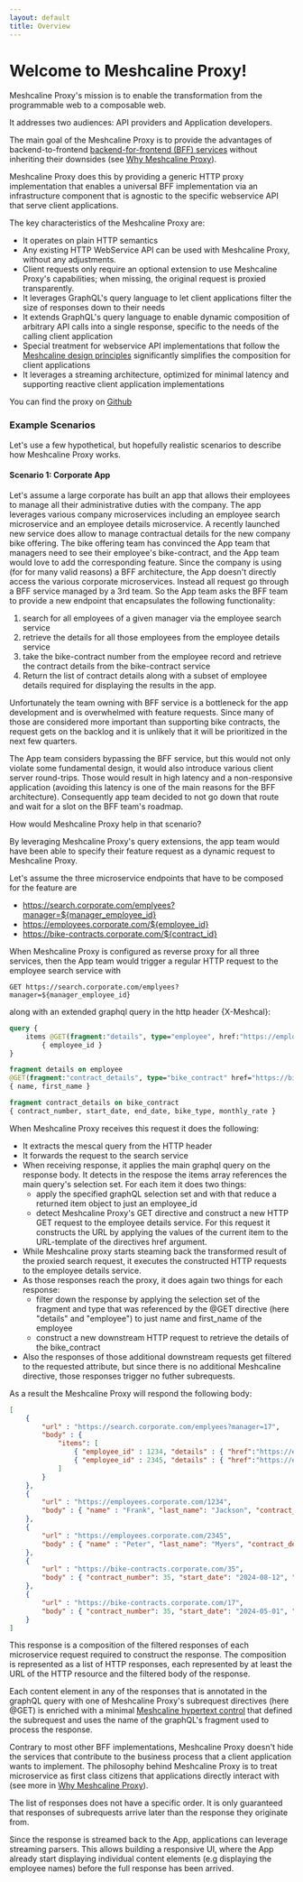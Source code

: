 ```yaml
---
layout: default
title: Overview
---
```


# Welcome to Meshcaline Proxy!

Meshcaline Proxy's mission is to enable the transformation from the 
programmable web to a composable web. 

It addresses two audiences: API providers and Application developers.

The main goal of the Meshcaline Proxy is to provide the advantages of backend-to-frontend [backend-for-frontend (BFF) services](https://samnewman.io/patterns/architectural/bff/) without inheriting
their downsides (see [Why Meshcaline Proxy](why.md)).

Meshcaline Proxy does this by providing a generic HTTP proxy implementation that enables a universal BFF implementation 
via an infrastructure component that is agnostic to the specific webservice API that serve client applications.

The key characteristics of the Meshcaline Proxy are:
* It operates on plain HTTP semantics
* Any existing HTTP WebService API can be used with Meshcaline Proxy, without any adjustments.
* Client requests only require an optional extension to use Meshcaline Proxy's capabilities; when 
  missing, the original request is proxied transparently.
* It leverages GraphQL's query language to let client applications filter the size of responses down to their needs
* It extends GraphQL's query language to enable dynamic composition of arbitrary API calls into a single response,
  specific to the needs of the calling client application
* Special treatment for webservice API implementations that follow the
  [Meshcaline design principles](https://meshcaline.org) significantly simplifies the 
  composition for client applications
* It leverages a streaming architecture, optimized for minimal latency and supporting 
  reactive client application implementations 

You can find the proxy on [Github](https://github.com/meshcalero/meshcaline-proxy)

### Example Scenarios

Let's use a few hypothetical, but hopefully realistic scenarios to describe how Meshcaline Proxy works.

#### Scenario 1: Corporate App

Let's assume a large corporate has built an app that allows their employees to manage all their administrative 
duties with the company. The app leverages various company microservices including an employee search microservice and 
an employee details microservice. A recently launched new service does allow to manage contractual details 
for the new company bike offering.
The bike offering team has convinced the App team that managers need to see their employee's bike-contract, and the
App team would love to add the corresponding feature.
Since the company is using (for for many valid reasons) a BFF architecture, the App doesn't directly access 
the various corporate microservices. Instead all request go through a BFF service managed by a 3rd team. 
So the App team asks the BFF team to provide a new endpoint that encapsulates the following functionality:

1. search for all employees of a given manager via the employee search service
1. retrieve the details for all those employees from the employee details service
1. take the bike-contract number from the employee record and retrieve the contract details from the bike-contract service 
2. Return the list of contract details along with a subset of employee details required for displaying the results in the app.

Unfortunately the team owning with BFF service is a bottleneck for the app development and is overwhelmed 
with feature requests. Since many of those are considered more important than supporting bike contracts, the request
gets on the backlog and it is unlikely that it will be prioritized in the next few quarters.

The App team considers bypassing the BFF service, but this would not only violate some fundamental design, it would
also introduce various client server round-trips. Those would result in high latency and a non-responsive application 
(avoiding this latency is one of the main reasons for the BFF architecture). Consequently app team decided to not
go down that route and wait for a slot on the BFF team's roadmap. 

How would Meshcaline Proxy help in that scenario?

By leveraging Meshcaline Proxy's query extensions, the app team would have been able to specify their feature request as a 
dynamic request to Meshcaline Proxy.

Let's assume the three microservice endpoints that have to be composed for the feature are
* https://search.corporate.com/emplyees?manager=${manager_employee_id}
* https://employees.corporate.com/${employee_id}
* https://bike-contracts.corporate.com/${contract_id}

When Meshcaline Proxy is configured as reverse proxy for all three services, then the App team would trigger a regular 
HTTP request to the employee search service with 
```
GET https://search.corporate.com/emplyees?manager=${manager_employee_id}
```
along with an extended graphql query in the http header {X-Meshcal}:

```graphql
query {
    items @GET(fragment:"details", type="employee", href:"https://employees.corporate.com/${employee_id}") : 
        { employee_id }
}

fragment details on employee 
@GET(fragment:"contract_details", type="bike_contract" href="https://bike-contracts.corporate.com/${bike_contract_nr}")
{ name, first_name }

fragment contract_details on bike_contract
{ contract_number, start_date, end_date, bike_type, monthly_rate }
```

When Meshcaline Proxy receives this request it does the following:
* It extracts the mescal query from the HTTP header
* It forwards the request to the search service
* When receiving response, it applies the main graphql query on the response body. It detects in the respose the items array 
  references the main query's selection set. For each item it does two things:
  * apply the specified graphQL selection set and with that reduce a returned item object to just an employee_id 
  * detect Meshcaline Proxy's GET directive and construct a new HTTP GET request to the employee details service. For this request
    it constructs the URL by applying the values of the current item to the URL-template of the directives href argument.
* While Meshcaline proxy starts steaming back the transformed result of the proxied search request, it executes the constructed
  HTTP requests to the employee details service.
* As those responses reach the proxy, it does again two things for each response:
  * filter down the response by applying the selection set of the fragment and type that was referenced by the @GET directive (here "details" and "employee") to just name and first_name of the employee
  * construct a new downstream HTTP request to retrieve the details of the bike_contract
* Also the responses of those additional downstream requests get filtered to the requested attribute, but since there is no additional 
  Meshcaline directive, those responses trigger no futher subrequests.

As a result the Meshcaline Proxy will respond the following body:

```json
[
    { 
        "url" : "https://search.corporate.com/emplyees?manager=17",
        "body" : {
            "items": [
                { "employee_id" : 1234, "details" : { "href":"https://employees.corporate.com/1234" } },
                { "employee_id" : 2345, "details" : { "href":"https://employees.corporate.com/2345" } }
            ]
        }
    },
    { 
        "url" : "https://employees.corporate.com/1234",
        "body" : { "name" : "Frank", "last_name": "Jackson", "contract_details" : { "href":"https://bike-contracts.corporate.com/17" } }
    },
    { 
        "url" : "https://employees.corporate.com/2345",
        "body" : { "name" : "Peter", "last_name": "Myers", "contract_details" : { "href":"https://bike-contracts.corporate.com/35" } }
    },
    { 
        "url" : "https://bike-contracts.corporate.com/35",
        "body" : { "contract_number": 35, "start_date": "2024-08-12", "end_date": "2027-08-11", "bike_type": "city" , "monthly_rate": 1800 }
    },
    { 
        "url" : "https://bike-contracts.corporate.com/17",
        "body" : { "contract_number": 35, "start_date": "2024-05-01", "end_date": "2027-04-30", "bike_type": "tracking" , "monthly_rate": 2100 }
    }
]
```

This response is a composition of the filtered responses of each microservice request required to construct the response.
The composition is represented as a list of HTTP responses, each represented by at least the URL of the HTTP resource and
the filtered body of the response.

Each content element in any of the responses that is annotated in the graphQL query with one of Meshcaline Proxy's 
subrequest directives (here @GET) is enriched with a minimal
[Meshcaline hypertext control](https://meshcaline.org/basics/#hypertext-controls) that defined the subrequest and uses the
name of the graphQL's fragment used to process the response. 

Contrary to most other BFF implementations, Meshcaline Proxy doesn't hide the services that contribute to the business process
that a client application wants to implement. The philosophy behind Meshcaline Proxy is to treat microservice as first 
class citizens that applications directly interact with (see more in [Why Meshcaline Proxy](why.md)).

The list of responses does not have a specific order. It is only guaranteed that responses of subrequests arrive later
than the response they originate from.

Since the response is streamed back to the App, applications can leverage streaming parsers. This allows building a responsive UI,
where the App already start displaying individual content elements (e.g displaying the employee names) before the full response
has been arrived.


